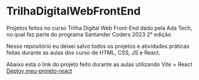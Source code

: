 # TrilhaDigitalWebFrontEnd
Projetos feitos no curso Trilha Digital Web Front-End dado pela Ada Tech, no qual faz parte do programa Santander Coders 2023 2° edição

Nesse repositório eu deixei salvo todos os projetos e atividades práticas feitas durante as aulas dos curso de HTML, CSS, JS e React.

Abaixo esta o link do projeto feito durante as aulas utilizando Vite + React<br>
<a href="https://trilha-digital-web-front-end.vercel.app" target="_blank">Deploy meu-projeto-react</a>
